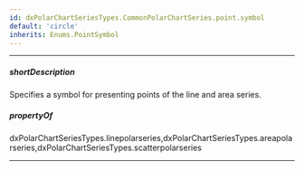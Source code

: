 ```yaml
---
id: dxPolarChartSeriesTypes.CommonPolarChartSeries.point.symbol
default: 'circle'
inherits: Enums.PointSymbol
---
```

---
##### shortDescription
Specifies a symbol for presenting points of the line and area series.

##### propertyOf
dxPolarChartSeriesTypes.linepolarseries,dxPolarChartSeriesTypes.areapolarseries,dxPolarChartSeriesTypes.scatterpolarseries

---
<!-- Description goes here -->